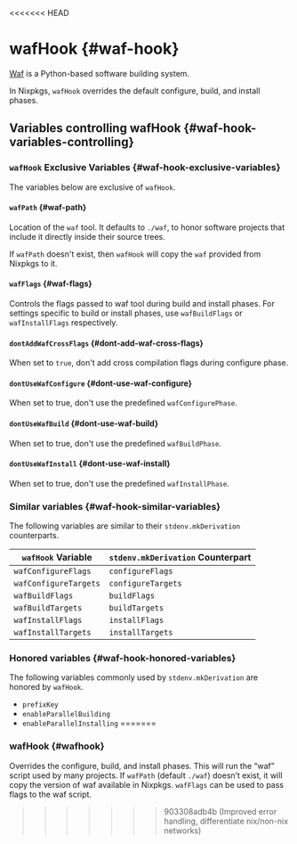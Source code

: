 <<<<<<< HEAD
# wafHook {#waf-hook}

[Waf](https://waf.io) is a Python-based software building system.

In Nixpkgs, `wafHook` overrides the default configure, build, and install phases.

## Variables controlling wafHook {#waf-hook-variables-controlling}

### `wafHook` Exclusive Variables {#waf-hook-exclusive-variables}

The variables below are exclusive of `wafHook`.

#### `wafPath` {#waf-path}

Location of the `waf` tool. It defaults to `./waf`, to honor software projects that include it directly inside their source trees.

If `wafPath` doesn't exist, then `wafHook` will copy the `waf` provided from Nixpkgs to it.

#### `wafFlags` {#waf-flags}

Controls the flags passed to waf tool during build and install phases. For settings specific to build or install phases, use `wafBuildFlags` or `wafInstallFlags` respectively.

#### `dontAddWafCrossFlags` {#dont-add-waf-cross-flags}

When set to `true`, don't add cross compilation flags during configure phase.

#### `dontUseWafConfigure` {#dont-use-waf-configure}

When set to true, don't use the predefined `wafConfigurePhase`.

#### `dontUseWafBuild` {#dont-use-waf-build}

When set to true, don't use the predefined `wafBuildPhase`.

#### `dontUseWafInstall` {#dont-use-waf-install}

When set to true, don't use the predefined `wafInstallPhase`.

### Similar variables {#waf-hook-similar-variables}

The following variables are similar to their `stdenv.mkDerivation` counterparts.

| `wafHook` Variable    | `stdenv.mkDerivation` Counterpart |
|-----------------------|-----------------------------------|
| `wafConfigureFlags`   | `configureFlags`                  |
| `wafConfigureTargets` | `configureTargets`                |
| `wafBuildFlags`       | `buildFlags`                      |
| `wafBuildTargets`     | `buildTargets`                    |
| `wafInstallFlags`     | `installFlags`                    |
| `wafInstallTargets`   | `installTargets`                  |

### Honored variables {#waf-hook-honored-variables}

The following variables commonly used by `stdenv.mkDerivation` are honored by `wafHook`.

- `prefixKey`
- `enableParallelBuilding`
- `enableParallelInstalling`
=======

### wafHook {#wafhook}

Overrides the configure, build, and install phases. This will run the “waf” script used by many projects. If `wafPath` (default `./waf`) doesn’t exist, it will copy the version of waf available in Nixpkgs. `wafFlags` can be used to pass flags to the waf script.
>>>>>>> 903308adb4b (Improved error handling, differentiate nix/non-nix networks)
